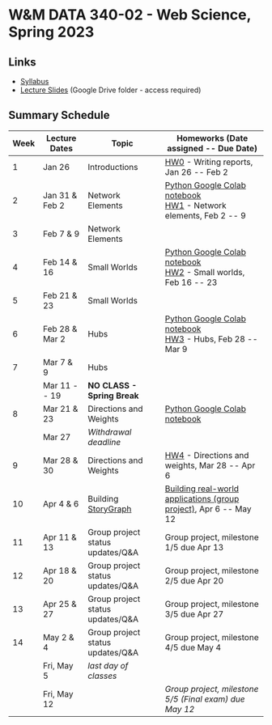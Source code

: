 # W&M DATA 340-02 - Web Science, Spring 2023

## Links

* [Syllabus](syllabus.md)
* [Lecture Slides](https://drive.google.com/drive/folders/1325IMSX4rHEbteEzYPu7aI6jcLevFOy0?usp=share_link) (Google Drive folder - access required)

## Summary Schedule

|Week |Lecture Dates|Topic|Homeworks (Date assigned -- Due Date)
|---|---|---|---|
|1|Jan 26        | Introductions             | [HW0](homework/hw0) - Writing reports, Jan 26 -- Feb 2
|2|Jan 31 & Feb 2| Network Elements          | [Python Google Colab notebook](week-2/data_340_02_s23_chp_01_network_elements.ipynb)<br/> [HW1](homework/hw1) - Network elements, Feb 2 -- 9
|3|Feb  7 & 9    | Network Elements
|4|Feb 14 & 16   | Small Worlds              | [Python Google Colab notebook](week-3/data_340_02_s23_chp_02_small_worlds.ipynb)<br/>[HW2](homework/hw2) - Small worlds, Feb 16 -- 23 
|5|Feb 21 & 23   | Small Worlds              |
|6|Feb 28 & Mar 2|Hubs                       | [Python Google Colab notebook](week-4/data_340_02_s23_chp_03_hubs.ipynb)<br/>[HW3](homework/hw3) - Hubs, Feb 28 -- Mar 9
|7|Mar 7 & 9     |Hubs                       | 
| | Mar 11 -- 19 |**NO CLASS - Spring Break**|
|8|Mar 21 & 23   |Directions and Weights     | [Python Google Colab notebook](week-8/data_340_02_s23_chp_04_directions_and_weights.ipynb)
| | Mar 27       |*Withdrawal deadline*|
|9|Mar 28 & 30   |Directions and Weights     | [HW4](homework/hw4) - Directions and weights, Mar 28 -- Apr 6
|10|Apr 4 & 6    |Building [StoryGraph](https://web.archive.org/storygraph/) | [Building real-world applications (group project)](homework/hw5_group), Apr 6 -- May 12
|11|Apr 11 & 13  | Group project status updates/Q&A | Group project, milestone 1/5 due Apr 13
|12|Apr 18 & 20  | Group project status updates/Q&A | Group project, milestone 2/5 due Apr 20
|13|Apr 25 & 27  | Group project status updates/Q&A | Group project, milestone 3/5 due Apr 27
|14|May 2 & 4    | Group project status updates/Q&A | Group project, milestone 4/5 due May 4
|| Fri, May 5    |*last day of classes*             |
|| Fri, May 12   |                                  | *Group project, milestone 5/5 (Final exam) due May 12*

<!--
|10|Apr 4 & 6    |Network Models             | [Python Google Colab notebook](week-10/data_340_02_s23_chp_05_network_models.ipynb)<br/>[HW5](homework/hw5) - Network models, Apr 6 -- 13
|11|Apr 11 & 13  |Network Models             |
|12|Apr 18 & 20  |Communities                | [Python Google Colab notebook](week-12/data_340_02_s23_chp_06_communities.ipynb)
|13|Apr 25 & 27  |Communities                | [Take home exam](#) - Apr 27 -- May 12
!-->
